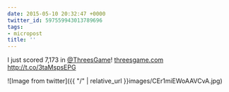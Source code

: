 ```yaml
---
date: 2015-05-10 20:32:47 +0000
twitter_id: 597559943013789696
tags:
- micropost
title: ''
---
```


I just scored 7,173 in [@ThreesGame](https://twitter.com/ThreesGame)! [threesgame.com](http://threesgame.com) http://t.co/3taMspsEPG

![Image from twitter]({{ "/" | relative_url  }}images/CEr1miEWoAAVCvA.jpg)
